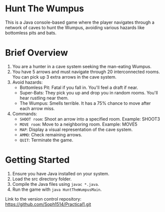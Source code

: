 # Hunt The Wumpus

This is a Java console-based game where the player navigates through a network of caves to hunt the Wumpus, avoiding various hazards like bottomless pits and bats.

# Brief Overview

1. You are a hunter in a cave system seeking the man-eating Wumpus.
2. You have 5 arrows and must navigate through 20 interconnected rooms. You can pick up 3 extra arrows in the cave system.
3. Avoid hazards:
   - Bottomless Pit: Fatal if you fall in. You'll feel a draft if near.
   - Super-Bats: They pick you up and drop you in random rooms. You'll hear rustling near them.
   - The Wumpus: Smells terrible. It has a 75% chance to move after each arrow miss.
4. Commands:
   - `SHOOT room`: Shoot an arrow into a specified room. Example: SHOOT3
   - `MOVE room`: Move to a neighboring room. Example: MOVE5
   - `MAP`: Display a visual representation of the cave system.
   - `AMMO`: Check remaining arrows.
   - `QUIT`: Terminate the game.

# Getting Started

1. Ensure you have Java installed on your system.
2. Load the src directory folder.
2. Compile the Java files using `javac *.java`.
3. Run the game with `java HuntTheWumpusMain`.

Link to the version control repository: https://github.com/Soph1514/Practical1.git
